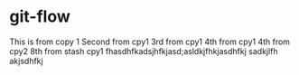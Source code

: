 # git-flow

This is from copy 1
Second from cpy1
3rd from cpy1
4th from cpy1
4th from cpy2
8th from stash cpy1
fhasdhfkadsjhfkjasd;asldkjfhkjasdhfkj sadkjlfh akjsdhfkj
